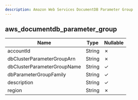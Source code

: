 ```yaml
---
description: Amazon Web Services DocumentDB Parameter Group
---
```

aws_documentdb_parameter_group
------------------------------

| **Name**                    | **Type** | **Nullable** |
| --------------------------- | -------- | ------------ |
| accountId                   | String   | &cross;      |
| dbClusterParameterGroupArn  | String   | &cross;      |
| dbClusterParameterGroupName | String   | &check;      |
| dbParameterGroupFamily      | String   | &check;      |
| description                 | String   | &check;      |
| region                      | String   | &cross;      |
